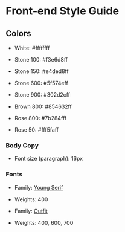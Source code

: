 # Front-end Style Guide

## Colors

- White: #ffffffff

- Stone 100: #f3e6d8ff
- Stone 150: #e4ded8ff
- Stone 600: #5f574eff
- Stone 900: #302d2cff

- Brown 800: #854632ff

- Rose 800: #7b284fff
- Rose 50: #fff5faff

### Body Copy

- Font size (paragraph): 16px

### Fonts

- Family: [Young Serif](https://fonts.google.com/specimen/Young+Serif)
- Weights: 400

- Family: [Outfit](https://fonts.google.com/specimen/Outfit)
- Weights: 400, 600, 700